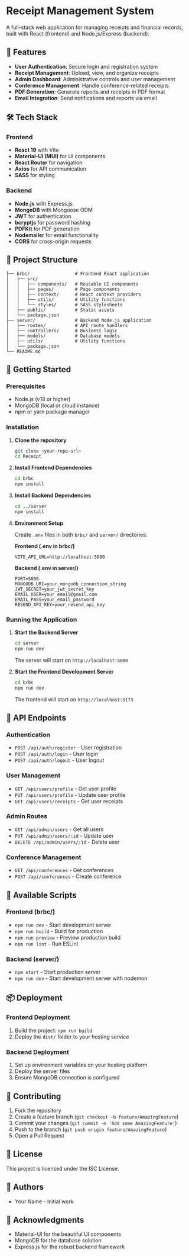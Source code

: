 # Receipt Management System

A full-stack web application for managing receipts and financial records, built with React (frontend) and Node.js/Express (backend).

## 🚀 Features

- **User Authentication**: Secure login and registration system
- **Receipt Management**: Upload, view, and organize receipts
- **Admin Dashboard**: Administrative controls and user management
- **Conference Management**: Handle conference-related receipts
- **PDF Generation**: Generate reports and receipts in PDF format
- **Email Integration**: Send notifications and reports via email

## 🛠️ Tech Stack

### Frontend
- **React 19** with Vite
- **Material-UI (MUI)** for UI components
- **React Router** for navigation
- **Axios** for API communication
- **SASS** for styling

### Backend
- **Node.js** with Express.js
- **MongoDB** with Mongoose ODM
- **JWT** for authentication
- **bcryptjs** for password hashing
- **PDFKit** for PDF generation
- **Nodemailer** for email functionality
- **CORS** for cross-origin requests

## 📁 Project Structure

```
├── brbc/                 # Frontend React application
│   ├── src/
│   │   ├── components/   # Reusable UI components
│   │   ├── pages/        # Page components
│   │   ├── context/      # React context providers
│   │   ├── utils/        # Utility functions
│   │   └── styles/       # SASS stylesheets
│   ├── public/           # Static assets
│   └── package.json
├── server/               # Backend Node.js application
│   ├── routes/           # API route handlers
│   ├── controllers/      # Business logic
│   ├── models/           # Database models
│   ├── utils/            # Utility functions
│   └── package.json
└── README.md
```

## 🚀 Getting Started

### Prerequisites

- Node.js (v18 or higher)
- MongoDB (local or cloud instance)
- npm or yarn package manager

### Installation

1. **Clone the repository**
   ```bash
   git clone <your-repo-url>
   cd Receipt
   ```

2. **Install Frontend Dependencies**
   ```bash
   cd brbc
   npm install
   ```

3. **Install Backend Dependencies**
   ```bash
   cd ../server
   npm install
   ```

4. **Environment Setup**

   Create `.env` files in both `brbc/` and `server/` directories:

   **Frontend (.env in brbc/)**
   ```env
   VITE_API_URL=http://localhost:5000
   ```

   **Backend (.env in server/)**
   ```env
   PORT=5000
   MONGODB_URI=your_mongodb_connection_string
   JWT_SECRET=your_jwt_secret_key
   EMAIL_USER=your_email@gmail.com
   EMAIL_PASS=your_email_password
   RESEND_API_KEY=your_resend_api_key
   ```

### Running the Application

1. **Start the Backend Server**
   ```bash
   cd server
   npm run dev
   ```
   The server will start on `http://localhost:5000`

2. **Start the Frontend Development Server**
   ```bash
   cd brbc
   npm run dev
   ```
   The frontend will start on `http://localhost:5173`

## 📝 API Endpoints

### Authentication
- `POST /api/auth/register` - User registration
- `POST /api/auth/login` - User login
- `POST /api/auth/logout` - User logout

### User Management
- `GET /api/users/profile` - Get user profile
- `PUT /api/users/profile` - Update user profile
- `GET /api/users/receipts` - Get user receipts

### Admin Routes
- `GET /api/admin/users` - Get all users
- `PUT /api/admin/users/:id` - Update user
- `DELETE /api/admin/users/:id` - Delete user

### Conference Management
- `GET /api/conferences` - Get conferences
- `POST /api/conferences` - Create conference

## 🔧 Available Scripts

### Frontend (brbc/)
- `npm run dev` - Start development server
- `npm run build` - Build for production
- `npm run preview` - Preview production build
- `npm run lint` - Run ESLint

### Backend (server/)
- `npm start` - Start production server
- `npm run dev` - Start development server with nodemon

## 📦 Deployment

### Frontend Deployment
1. Build the project: `npm run build`
2. Deploy the `dist/` folder to your hosting service

### Backend Deployment
1. Set up environment variables on your hosting platform
2. Deploy the server files
3. Ensure MongoDB connection is configured

## 🤝 Contributing

1. Fork the repository
2. Create a feature branch (`git checkout -b feature/AmazingFeature`)
3. Commit your changes (`git commit -m 'Add some AmazingFeature'`)
4. Push to the branch (`git push origin feature/AmazingFeature`)
5. Open a Pull Request

## 📄 License

This project is licensed under the ISC License.

## 👥 Authors

- Your Name - Initial work

## 🙏 Acknowledgments

- Material-UI for the beautiful UI components
- MongoDB for the database solution
- Express.js for the robust backend framework 